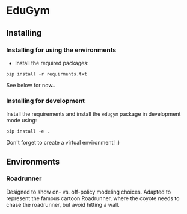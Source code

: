 # EduGym

## Installing

### Installing for using the environments
- Install the required packages:
```
pip install -r requirments.txt
```
See below for now..

### Installing for development
Install the requirements and install the `edugym` package in development mode using:
```
pip install -e .
```

Don't forget to create a virtual environment! :)

## Environments
### Roadrunner
Designed to show on- vs. off-policy modeling choices. Adapted to represent the famous cartoon Roadrunner, where the coyote needs to chase the roadrunner, but avoid hitting a wall.